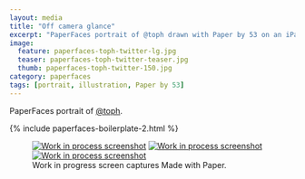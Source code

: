 ```yaml
---
layout: media
title: "Off camera glance"
excerpt: "PaperFaces portrait of @toph drawn with Paper by 53 on an iPad."
image: 
  feature: paperfaces-toph-twitter-lg.jpg
  teaser: paperfaces-toph-twitter-teaser.jpg
  thumb: paperfaces-toph-twitter-150.jpg
category: paperfaces
tags: [portrait, illustration, Paper by 53]
---
```


PaperFaces portrait of [@toph](http://twitter.com/toph).

{% include paperfaces-boilerplate-2.html %}

<figure class="third">
  <a href="{{ site.url }}/images/paperfaces-toph-process-1-lg.jpg"><img src="{{ site.url }}/images/paperfaces-toph-process-1-600.jpg" alt="Work in process screenshot"></a>
  <a href="{{ site.url }}/images/paperfaces-toph-process-2-lg.jpg"><img src="{{ site.url }}/images/paperfaces-toph-process-2-600.jpg" alt="Work in process screenshot"></a>
  <a href="{{ site.url }}/images/paperfaces-toph-process-3-lg.jpg"><img src="{{ site.url }}/images/paperfaces-toph-process-3-600.jpg" alt="Work in process screenshot"></a>
  <figcaption>Work in progress screen captures Made with Paper.</figcaption>
</figure>